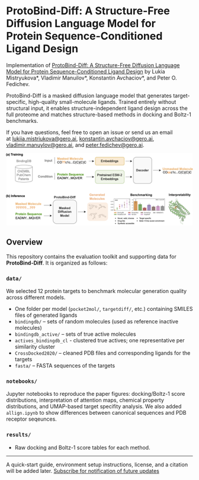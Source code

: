 # ProtoBind-Diff: A Structure-Free Diffusion Language Model for Protein Sequence-Conditioned Ligand Design



Implementation of [ProtoBind-Diff: A Structure-Free Diffusion Language Model for Protein Sequence-Conditioned Ligand Design](https://docsend.com/view/bseub85ffi5yyh92)  by Lukia Mistryukova*, Vladimir Manuilov*, Konstantin Avchaciov*, and Peter O. Fedichev.


ProtoBind-Diff is a masked diffusion language model that generates target-specific, high-quality small-molecule ligands. Trained entirely without structural input, it enables structure-independent ligand design across the full proteome and matches structure-based methods in docking and Boltz-1 benchmarks.


If you have questions, feel free to open an issue or send us an email at lukiia.mistriukova@gero.ai, konstantin.avchaciov@gero.ai, vladimir.manuylov@gero.ai, and peter.fedichev@gero.ai.

![Alt Text](graphical-abstract.png)



## Overview

This repository contains the evaluation toolkit and supporting data for **ProtoBind-Diff**. It is organized as follows:

### `data/`
We selected 12 protein targets to benchmark molecular generation quality across different models.
- One folder per model (`pocket2mol/`, `targetdiff/`, etc.) containing SMILES files of generated ligands
- `bindingdb/` – sets of random molecules (used as reference inactive molecules)
- `bindingdb_active/` – sets of true active molecules 
- `actives_bindingdb_cl` - clustered true actives; one representative per similarity cluster
- `CrossDocked2020/` – cleaned PDB files and corresponding ligands for the targets 
- `fasta/` – FASTA sequences of the targets 

### `notebooks/`
Jupyter notebooks to reproduce the paper figures: docking/Boltz-1 score distributions, interpretation of attention maps, chemical property distributions, and UMAP-based target specifity analysis. We also added `allign.ipynb` to show differences between canonical sequences and PDB receptor seqeunces.
 

### `results/`
- Raw docking and Boltz-1 score tables for each method.

---

A quick-start guide, environment setup instructions, license, and a citation will be added later.
[Subscribe for notification of future updates](https://docs.google.com/forms/d/e/1FAIpQLSdWJkWVT5qZC2Ukplc5Ej7Bxi2a62QeD0I8jFeHqvZIFJVEtA/viewform?usp=preview)

